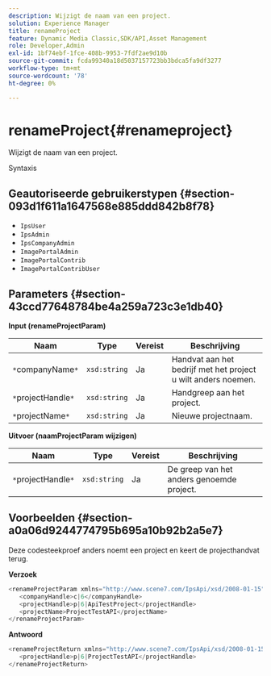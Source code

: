 ```yaml
---
description: Wijzigt de naam van een project.
solution: Experience Manager
title: renameProject
feature: Dynamic Media Classic,SDK/API,Asset Management
role: Developer,Admin
exl-id: 1bf74ebf-1fce-408b-9953-7fdf2ae9d10b
source-git-commit: fcda99340a18d5037157723bb3bdca5fa9df3277
workflow-type: tm+mt
source-wordcount: '78'
ht-degree: 0%

---
```


# renameProject{#renameproject}

Wijzigt de naam van een project.

Syntaxis

## Geautoriseerde gebruikerstypen {#section-093d1f611a1647568e885ddd842b8f78}

* `IpsUser`
* `IpsAdmin`
* `IpsCompanyAdmin`
* `ImagePortalAdmin`
* `ImagePortalContrib`
* `ImagePortalContribUser`

## Parameters {#section-43ccd77648784be4a259a723c3e1db40}

**Input (renameProjectParam)**

| Naam | Type | Vereist | Beschrijving |
|---|---|---|---|
| `*`companyName`*` | `xsd:string` | Ja | Handvat aan het bedrijf met het project u wilt anders noemen. |
| `*`projectHandle`*` | `xsd:string` | Ja | Handgreep aan het project. |
| `*`projectName`*` | `xsd:string` | Ja | Nieuwe projectnaam. |

**Uitvoer (naamProjectParam wijzigen)**

| Naam | Type | Vereist | Beschrijving |
|---|---|---|---|
| `*`projectHandle`*` | `xsd:string` | Ja | De greep van het anders genoemde project. |

## Voorbeelden {#section-a0a06d9244774795b695a10b92b2a5e7}

Deze codesteekproef anders noemt een project en keert de projecthandvat terug.

**Verzoek**

```java
<renameProjectParam xmlns="http://www.scene7.com/IpsApi/xsd/2008-01-15">
   <companyHandle>c|6</companyHandle>
   <projectHandle>p|6|ApiTestProject</projectHandle>
   <projectName>ProjectTestAPI</projectName>
</renameProjectParam>
```

**Antwoord**

```java
<renameProjectReturn xmlns="http://www.scene7.com/IpsApi/xsd/2008-01-15">
   <projectHandle>p|6|ProjectTestAPI</projectHandle>
</renameProjectReturn>
```
